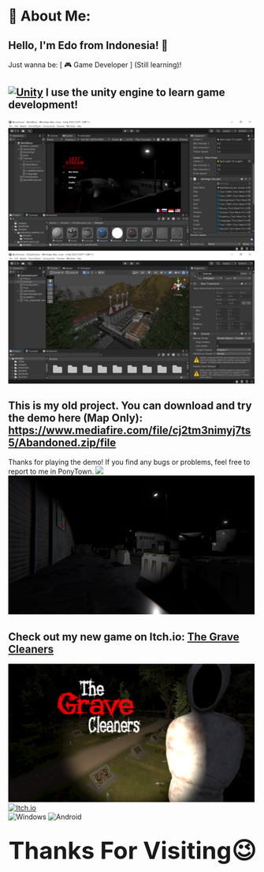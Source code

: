 # 💫 About Me:
## Hello, I'm Edo from Indonesia! 👋  
Just wanna be: [ 🎮 Game Developer ] (Still learning)!
## [![Unity](https://img.shields.io/badge/Unity-%23000000.svg?logo=unity&logoColor=white)](https://unity.com/) I use the unity engine to learn game development!
<img src="https://raw.githubusercontent.com/NoteXD777/NoteXD777/main/Screenshot/AbandonedProject1.png" width="500">
<img src="https://raw.githubusercontent.com/NoteXD777/NoteXD777/main/Screenshot/AbandonedProject2.png" width="500">

## This is my old project. You can download and try the demo here (Map Only): https://www.mediafire.com/file/cj2tm3nimyj7ts5/Abandoned.zip/file
Thanks for playing the demo! If you find any bugs or problems, feel free to report to me in PonyTown.
<img src="https://raw.githubusercontent.com/NoteXD777/NoteXD777/main/Screenshot/abandonedRec.gif" width="500">
<img src="https://raw.githubusercontent.com/NoteXD777/NoteXD777/main/Screenshot/Abandoned2.jpg" width="500">

## Check out my new game on Itch.io: <a href="https://gabut-games.itch.io/the-grave-cleaners"> The Grave Cleaners </a>
<img src="https://raw.githubusercontent.com/NoteXD777/NoteXD777/main/Screenshot/Tgc.png" width="500">
<a href="https://gabut-games.itch.io/the-grave-cleaners">
  <img src="https://static.itch.io/images/badge.svg" alt="Itch.io" width="250"/>
</a>
<div>
  <img src="https://img.shields.io/badge/Platform-Windows-blue?logo=windows" alt="Windows" style="vertical-align:middle"/>
  <img src="https://img.shields.io/badge/Platform-Android-green?logo=android" alt="Android" style="vertical-align:middle"/>
</div>



## <p align="center" ><font size="10"> Thanks For Visiting😉 </font></p>
<!-- Proudly created with GPRM ( https://gprm.itsvg.in ) -->
